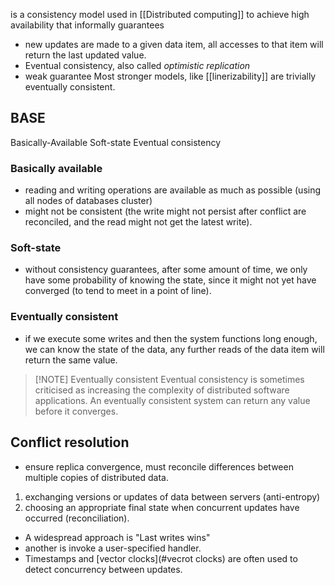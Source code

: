 is a consistency model used in [[Distributed computing]] to achieve high availability that informally guarantees
- new updates are made to a given data item, all accesses to that item will return the last updated value.
- Eventual consistency, also called *optimistic replication*
- weak guarantee
Most stronger models, like [[linerizability]] are trivially eventually consistent.
## BASE
Basically-Available Soft-state Eventual consistency
### Basically available
- reading and writing operations are available as much as possible (using all nodes of databases cluster)
- might not be consistent (the write might not persist after conflict are reconciled, and the read might not get the latest write).
### Soft-state
- without consistency guarantees, after some amount of time, we only have some probability of knowing the state, since it might not yet have converged (to tend to meet in a point of line).
### Eventually consistent
- if we execute some writes and then the system functions long enough, we can know the state of the data, any further reads of the data item will return the same value.
> [!NOTE] Eventually consistent
> Eventual consistency is sometimes criticised as increasing the complexity of distributed software applications. An eventually consistent system can return any value before it converges.

## Conflict resolution
- ensure replica convergence, must reconcile differences between multiple copies of distributed data.
1. exchanging versions or updates of data between servers (anti-entropy)
2. choosing an appropriate final state when concurrent updates have occurred (reconciliation).
- A widespread approach is "Last writes wins"
- another is invoke a user-specified handler.
- Timestamps and [vector clocks](#vecrot clocks) are often used to detect concurrency between updates.